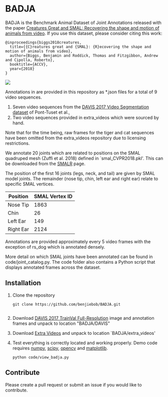 # BADJA

BADJA is the Benchmark Animal Dataset of Joint Annotations released with the paper [Creatures Great and SMAL: Recovering the shape and motion of animals from video](https://arxiv.org/abs/1811.05804). If you use this dataset, please consider citing this work:

```
@inproceedings{biggs2018creatures,
  title={{C}reatures great and {SMAL}: {R}ecovering the shape and motion of animals from video},
  author={Biggs, Benjamin and Roddick, Thomas and Fitzgibbon, Andrew and Cipolla, Roberto},
  booktitle={ACCV},
  year={2018}
}
```

![](bear.gif)

Annotations in are provided in this repository as *.json files for a total of 9 video sequences.
1. Seven video sequences from the [DAVIS 2017 Video Segmentation dataset](https://arxiv.org/abs/1704.00675) of Pont-Tuset et al.,
2. Two video sequences provided in extra_videos which were sourced by hand. 

Note that for the time being, raw frames for the tiger and cat sequences have been omitted from the extra_videos repository due to licensing restrictions.

We annotate 20 joints which are related to positions on the SMAL quadruped mesh (Zuffi et al. 2018) defined in `smal_CVPR2018.pkl'. This can be downloaded from the [SMALR](http://smalr.is.tue.mpg.de/) page.

The position of the first 16 joints (legs, neck, and tail) are given by SMAL model joints. The remainder (nose tip, chin, left ear and right ear) relate to specific SMAL vertices.

| Position            | SMAL Vertex ID | 
| ---------------- | -----| 
| Nose Tip  | 1863 | 
| Chin  | 26 | 
| Left Ear  | 149 | 
| Right Ear  | 2124 |

Annotations are provided approximately every 5 video frames with the exception of rs_dog which is annotated densely.

More detail on which SMAL joints have been annotated can be found in code/joint_catalog.py. The code folder also contains a Python script that displays annotated frames across the dataset.

## Installation
1. Clone the repository
   ```
   git clone https://github.com/benjiebob/BADJA.git
    
2. Download [DAVIS 2017 TrainVal Full-Resolution](https://data.vision.ee.ethz.ch/csergi/share/davis/DAVIS-2017-trainval-Full-Resolution.zip) image and annotation frames and unpack      to location "BADJA/DAVIS"

3. Download [Extra Videos](http://mi.eng.cam.ac.uk/~bjb56/datasets/badja_extra_videos.zip) and unpack to location `BADJA/extra_videos'

4. Test everything is correctly located and working properly. Demo code requires [numpy](https://pypi.org/project/numpy/), [scipy](https://pypi.org/project/scipy/), [opencv](https://pypi.org/project/opencv-contrib-python/) and [matplotlib](https://pypi.org/project/matplotlib/).
   ```
   python code/view_badja.py
   ```

## Contribute
Please create a pull request or submit an issue if you would like to contribute.





